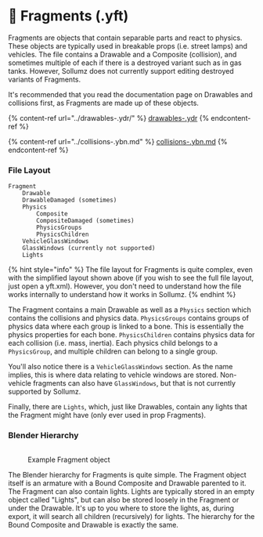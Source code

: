 # 🚙 Fragments (.yft)

Fragments are objects that contain separable parts and react to physics. These objects are typically used in breakable props (i.e. street lamps) and vehicles. The file contains a Drawable and a Composite (collision), and sometimes multiple of each if there is a destroyed variant such as in gas tanks. However, Sollumz does not currently support editing destroyed variants of Fragments.

It's recommended that you read the documentation page on Drawables and collisions first, as Fragments are made up of these objects.

{% content-ref url="../drawables-.ydr/" %}
[drawables-.ydr](../drawables-.ydr/)
{% endcontent-ref %}

{% content-ref url="../collisions-.ybn.md" %}
[collisions-.ybn.md](../collisions-.ybn.md)
{% endcontent-ref %}

### File Layout

```
Fragment
    Drawable
    DrawableDamaged (sometimes)
    Physics
        Composite
        CompositeDamaged (sometimes)
        PhysicsGroups
        PhysicsChildren
    VehicleGlassWindows
    GlassWindows (currently not supported)
    Lights
```

{% hint style="info" %}
The file layout for Fragments is quite complex, even with the simplified layout shown above (if you wish to see the full file layout, just open a yft.xml). However, you don't need to understand how the file works internally to understand how it works in Sollumz.
{% endhint %}

The Fragment contains a main Drawable as well as a `Physics` section which contains the collisions and physics data. `PhysicsGroups` contains groups of physics data where each group is linked to a bone. This is essentially the physics properties for each bone. `PhysicsChildren` contains physics data for each collision (i.e. mass, inertia). Each physics child belongs to a `PhysicsGroup`, and multiple children can belong to a single group.

You'll also notice there is a `VehicleGlassWindows` section. As the name implies, this is where data relating to vehicle windows are stored. Non-vehicle fragments can also have `GlassWindows`, but that is not currently supported by Sollumz.

Finally, there are `Lights`, which, just like Drawables, contain any lights that the Fragment might have (only ever used in prop Fragments).

### Blender Hierarchy

<div align="left">

<figure><img src="../../.gitbook/assets/image (1) (1).png" alt=""><figcaption><p>Example Fragment object</p></figcaption></figure>

</div>

The Blender hierarchy for Fragments is quite simple. The Fragment object itself is an armature with a Bound Composite and Drawable parented to it. The Fragment can also contain lights. Lights are typically stored in an empty object called "Lights", but can also be stored loosely in the Fragment or under the Drawable. It's up to you where to store the lights, as, during export, it will search all children (recursively) for lights. The hierarchy for the Bound Composite and Drawable is exactly the same.
